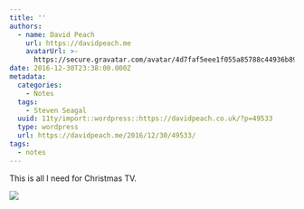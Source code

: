 ```yaml
---
title: ''
authors:
  - name: David Peach
    url: https://davidpeach.me
    avatarUrl: >-
      https://secure.gravatar.com/avatar/4d7faf5eee1f055a85788c44936b8995eaab6dfb004e7854ec747ccb272e91ee?s=96&d=mm&r=g
date: 2016-12-30T23:38:00.000Z
metadata:
  categories:
    - Notes
  tags:
    - Steven Seagal
  uuid: 11ty/import::wordpress::https://davidpeach.co.uk/?p=49533
  type: wordpress
  url: https://davidpeach.me/2016/12/30/49533/
tags:
  - notes
---
```

This is all I need for Christmas TV.

[![](/assets/tcm-seagal-night-advert-2048x1-rokRpTnBglmH.jpg)](/assets/tcm-seagal-night-advert-2048x1-rokRpTnBglmH.jpg)
